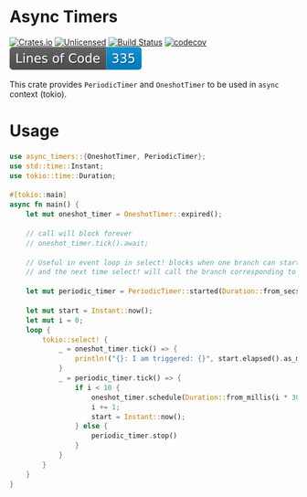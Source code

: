 # Async Timers

[![Crates.io][crates-badge]][crates-url]
[![Unlicensed][licence-badge]][licence-url]
[![Build Status][actions-badge]][actions-url]
[![codecov](https://codecov.io/github/Blyschak/async-timers/branch/main/graph/badge.svg?token=322R7ISIMY)](https://codecov.io/github/Blyschak/async-timers)
![LoC](https://raw.githubusercontent.com/Blyschak/async-timers/badges/badge.svg)

[crates-badge]: https://img.shields.io/badge/crates.io-v0.1.3-blue
[crates-url]: https://crates.io/crates/async-timers
[licence-badge]: https://img.shields.io/badge/license-Unlicense-blue.svg
[licence-url]: https://github.com/Blyschak/async-timers/blob/master/LICENSE
[actions-badge]: https://github.com/Blyschak/async-timers/actions/workflows/build.yml/badge.svg
[actions-url]: https://github.com/Blyschak/async-timers/actions?query=branch%3Amain

This crate provides ```PeriodicTimer``` and ```OneshotTimer``` to be used in ```async``` context (tokio).

# Usage

```rust
use async_timers::{OneshotTimer, PeriodicTimer};
use std::time::Instant;
use tokio::time::Duration;

#[tokio::main]
async fn main() {
    let mut oneshot_timer = OneshotTimer::expired();

    // call will block forever
    // oneshot_timer.tick().await;

    // Useful in event loop in select! blocks when one branch can start OneshotTimer with oneshot_timer.schedule()
    // and the next time select! will call the branch corresponding to that timer.

    let mut periodic_timer = PeriodicTimer::started(Duration::from_secs(3));

    let mut start = Instant::now();
    let mut i = 0;
    loop {
        tokio::select! {
            _ = oneshot_timer.tick() => {
                println!("{}: I am triggered: {}", start.elapsed().as_millis(), i);
            }
            _ = periodic_timer.tick() => {
                if i < 10 {
                    oneshot_timer.schedule(Duration::from_millis(i * 300));
                    i += 1;
                    start = Instant::now();
                } else {
                    periodic_timer.stop()
                }
            }
        }
    }
}
```

